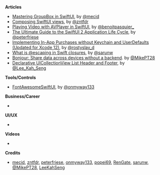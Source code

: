 
**Articles**

* [Mastering GroupBox in SwiftUI](https://swiftwithmajid.com/2020/10/15/mastering-groupbox-in-swiftui/), by [@mecid](https://twitter.com/mecid)
* [Composing SwiftUI views](https://fivestars.blog/swiftui/design-system-composing-views.html), by [@zntfdr](https://twitter.com/zntfdr)
* [Playing Video with AVPlayer in SwiftUI](https://benoitpasquier.com/playing-video-avplayer-swiftui/), by [@benoitpasquier_](https://twitter.com/benoitpasquier_)
* [The Ultimate Guide to the SwiftUI 2 Application Life Cycle](https://peterfriese.dev/ultimate-guide-to-swiftui2-application-lifecycle/), by [@peterfriese](https://twitter.com/peterfriese)
* [Implementing In-App Purchases without Keychain and UserDefaults (Updated for Xcode 12)](https://medium.com/@rdovhaliuk/implementing-in-app-purchases-without-keychain-and-userdefaults-52a43c0f76e8), by [@rostyslav_d](https://twitter.com/rostyslav_d)
* [What is @escaping in Swift closures](https://sarunw.com/posts/what-is-escaping-in-swift-closures/), by [@sarunw](https://twitter.com/sarunw)
* [Bonjour: Share data across devices without a backend](https://medium.com/@mpesate/bonjour-share-data-across-devices-without-a-backend-36faee520e14?source=friends_link&sk=be6cb221d6f17d53699b4955edabee86). by [@MikePT28](https://twitter.com/mikept28)
* [Declarative UICollectionView List Header and Footer](https://swiftsenpai.com/development/declarative-list-header-footer/), by [@Lee_Kah_Seng](https://twitter.com/Lee_Kah_Seng)

**Tools/Controls**

* [FontAwesomeSwiftUI](https://github.com/onmyway133/FontAwesomeSwiftUI), by [@onmyway133](https://twitter.com/onmyway133)

**Business/Career**

* 

**UI/UX**

* 

**Videos**

* 

**Credits**

* [mecid](https://github.com/mecid), [zntfdr](https://github.com/zntfdr), [peterfriese](https://github.com/peterfriese), [onmyway133](https://github.com/onmyway133), [popei69](https://github.com/popei69), [RenGate](https://github.com/rengate), [sarunw](https://github.com/sarunw), [@MikePT28](https://github.com/MikePT28), [LeeKahSeng](https://github.com/LeeKahSeng)
